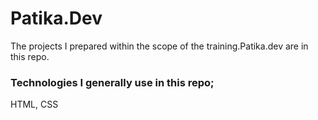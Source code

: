 # Patika.Dev
The projects I prepared within the scope of the training.Patika.dev are in this repo.

### Technologies I generally use in this repo;
HTML, CSS
